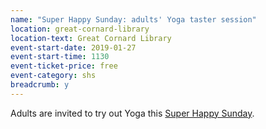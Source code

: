 ```yaml
---
name: "Super Happy Sunday: adults' Yoga taster session"
location: great-cornard-library
location-text: Great Cornard Library
event-start-date: 2019-01-27
event-start-time: 1130
event-ticket-price: free
event-category: shs
breadcrumb: y
---
```


Adults are invited to try out Yoga this [Super Happy Sunday](/super-happy-sunday/).
